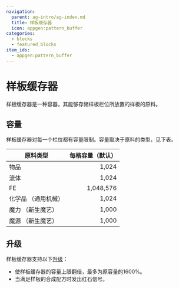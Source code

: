```yaml
---
navigation:
  parent: ag-intro/ag-index.md
  title: 样板缓存器
  icon: appgen:pattern_buffer
categories:
  - blocks
  - featured_blocks
item_ids:
  - appgen:pattern_buffer
---
```


# 样板缓存器

<BlockImage id="appgen:pattern_buffer" scale="8" />

样板缓存器是一种容器，其能够存储样板栏位所放置的样板的原料。

## 容量

样板缓存器对每一个栏位都有容量限制。容量取决于原料的类型，见下表。

| 原料类型          | 每格容量（默认） |
|---------------|--------------:|
| 物品            |         1,024 |
| 流体            |         1,024 |
| FE            |     1,048,576 |
| 化学品 （通用机械）    |         1,024 |
| 魔力 （新生魔艺）     |         1,000 |
| 魔源 （新生魔艺）     |         1,000 |

## 升级

样板缓存器支持以下[升级](ae2:items-blocks-machines/upgrade_cards.md)：

-   <ItemLink id="ae2:capacity_card" /> 使样板缓存器的容量上限翻倍，最多为原容量的1600%。
-   <ItemLink id="ae2:redstone_card" /> 当满足样板的合成配方时发出红石信号。